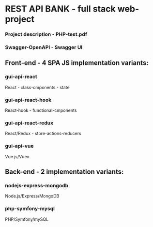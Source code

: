 # REST API BANK - full stack web-project

### Project description - PHP-test.pdf

### Swagger-OpenAPI - Swagger UI

## Front-end - 4 SPA JS implementation variants:

### gui-api-react

React - class-cmponents - state 

### gui-api-react-hook

React-hook - functional-cmponents 

### gui-api-react-redux

React/Redux - store-actions-reducers 

### gui-api-vue

Vue.js/Vuex

## Back-end - 2 implementation variants:

### nodejs-express-mongodb

Node.js/Express/MongoDB

### php-symfony-mysql

PHP/Symfony/mySQL

